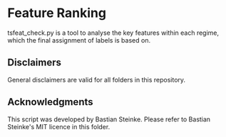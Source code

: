 # Feature Ranking

tsfeat_check.py is a tool to analyse the key features within each regime, which the final assignment of labels is based on.

## Disclaimers
General disclaimers are valid for all folders in this repository.

## Acknowledgments
This script was developed by Bastian Steinke. Please refer to Bastian Steinke's MIT licence in this folder.